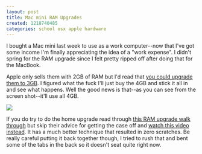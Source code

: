 ```yaml
---
layout: post
title: Mac mini RAM Upgrades
created: 1218740485
categories: school osx apple hardware
---
```

I bought a Mac mini last week to use as a work computer--now that I've got some income I'm finally appreciating the idea of a "work expense". I didn't spring for the RAM upgrade since I felt pretty ripped off after doing that for the MacBook. 

Apple only sells them with 2GB of RAM but I'd read that [you could upgrade them to 3GB](http://www.123macmini.com/news/story/729.html). I figured what the fuck I'll just buy the 4GB and stick it all in and see what happens. Well the good news is that--as you can see from the screen shot--it'll use all 4GB.

<img src="http://drewish.com/files/mac_mini_with_4gb_ram.png">

If you do try to do the home upgrade read through [this RAM upgrade walk through](http://www.methodshop.net/gadgets/tutorials/macmini-ram//index.shtml) but skip their advice for getting the case off and [watch this video instead](http://www.youtube.com/watch?v=ynQKYTaJ_zA&feature=related). It has a much better technique that resulted in zero scratches. Be really careful putting it back together though, I tried to rush that and bent some of the tabs in the back so it doesn't seat quite right now.
